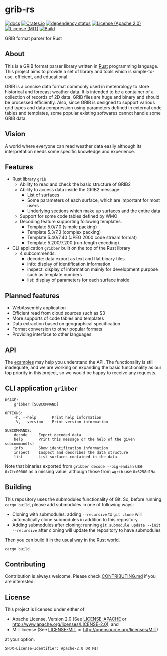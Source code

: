 # grib-rs

[![docs](https://docs.rs/grib/badge.svg)](https://docs.rs/grib)
[![Crates.io](https://img.shields.io/crates/v/grib)](https://crates.io/crates/grib)
[![dependency status](https://deps.rs/repo/github/noritada/grib-rs/status.svg)](https://deps.rs/repo/github/noritada/grib-rs)
[![License (Apache 2.0)](https://img.shields.io/badge/license-Apache%202.0-blue)](https://github.com/noritada/grib-rs/blob/master/LICENSE-APACHE)
[![License (MIT)](https://img.shields.io/badge/license-MIT-blue)](https://github.com/noritada/grib-rs/blob/master/LICENSE-MIT)
[![Build](https://github.com/noritada/grib-rs/workflows/CI/badge.svg)](https://github.com/noritada/grib-rs/actions?query=workflow%3ACI)

GRIB format parser for Rust

## About

This is a GRIB format parser library written in [Rust](https://www.rust-lang.org/) programming language. This project aims to provide a set of library and tools which is simple-to-use, efficient, and educational.

GRIB is a concise data format commonly used in meteorology to store historical and forecast weather data. It is intended to be a container of a collection of records of 2D data. GRIB files are huge and binary and should be processed efficiently. Also, since GRIB is designed to support various grid types and data compression using parameters defined in external code tables and templates, some popular existing softwares cannot handle some GRIB data.

## Vision

A world where everyone can read weather data easily although its interpretation needs some specific knowledge and experience.

## Features

* Rust library `grib`
  * Ability to read and check the basic structure of GRIB2
  * Ability to access data inside the GRIB2 message:
    * List of surfaces
    * Some parameters of each surface, which are important for most users
    * Underlying sections which make up surfaces and the entire data
  * Support for some code tables defined by WMO
  * Decoding feature supporting following templates:
    * Template 5.0/7.0 (simple packing)
    * Template 5.3/7.3 (complex packing)
    * Template 5.40/7.40 (JPEG 2000 code stream format)
    * Template 5.200/7.200 (run-length encoding)
* CLI application `gribber` built on the top of the Rust library
  * 4 subcommends:
    * decode: data export as text and flat binary files
    * info: display of identification information
    * inspect: display of information mainly for development purpose such as template numbers
    * list: display of parameters for each surface inside

## Planned features

* WebAssembly application
* Efficient read from cloud sources such as S3
* More supports of code tables and templates
* Data extraction based on geographical specification
* Format conversion to other popular formats
* Providing interface to other languages

## API

The [examples](examples) may help you understand the API. The functionality is still inadequate, and we are working on expanding the basic functionality as our top priority in this project, so we would be happy to receive any requests.

## CLI application `gribber`

```
USAGE:
    gribber [SUBCOMMAND]

OPTIONS:
    -h, --help       Print help information
    -V, --version    Print version information

SUBCOMMANDS:
    decode     Export decoded data
    help       Print this message or the help of the given subcommand(s)
    info       Show identification information
    inspect    Inspect and describes the data structure
    list       List surfaces contained in the data
```

Note that binaries exported from `gribber decode --big-endian` use `0x7fc00000` as a missing value, although those from `wgrib` use `0x6258d19a`.

## Building

This repository uses the submodules functionality of Git. So, before running `cargo build`, please add submodules in one of following ways:

* Cloning with submodules:
  adding `--recursive` to `git clone` will automatically clone submodules in addition to this repository
* Adding submodules after cloning:
  running `git submodule update --init --recursive` after cloning will update the repository to have submodules

Then you can build it in the usual way in the Rust world.

```
cargo build
```

## Contributing

Contribution is always welcome.  Please check [CONTRIBUTING.md](CONTRIBUTING.md) if you are interested.

## License

This project is licensed under either of

 * Apache License, Version 2.0 (See [LICENSE-APACHE](LICENSE-APACHE)
   or http://www.apache.org/licenses/LICENSE-2.0), and
 * MIT license (See [LICENSE-MIT](LICENSE-MIT) or
   http://opensource.org/licenses/MIT)

at your option.

`SPDX-License-Identifier: Apache-2.0 OR MIT`
